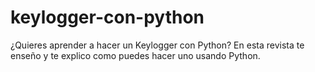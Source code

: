 # keylogger-con-python
¿Quieres aprender a hacer un Keylogger con Python? En esta revista te enseño y te explico como puedes hacer uno usando Python.
